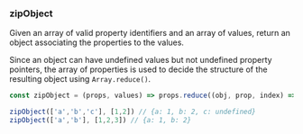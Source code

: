 ### zipObject

Given an array of valid property identifiers and an array of values, return an object associating the properties to the values.

Since an object can have undefined values but not undefined property pointers, the array of properties is used to decide the structure of the resulting object using `Array.reduce()`.

```js
const zipObject = (props, values) => props.reduce((obj, prop, index) => (obj[prop] = values[index], obj), {});
```

```js
zipObject(['a','b','c'], [1,2]) // {a: 1, b: 2, c: undefined}
zipObject(['a','b'], [1,2,3]) // {a: 1, b: 2}
```

